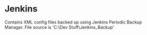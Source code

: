 # Jenkins

Contains XML config files backed up using Jenkins Periodic Backup Manager.
File source is 'C:\Dev Stuff\Jenkins_Backup'
